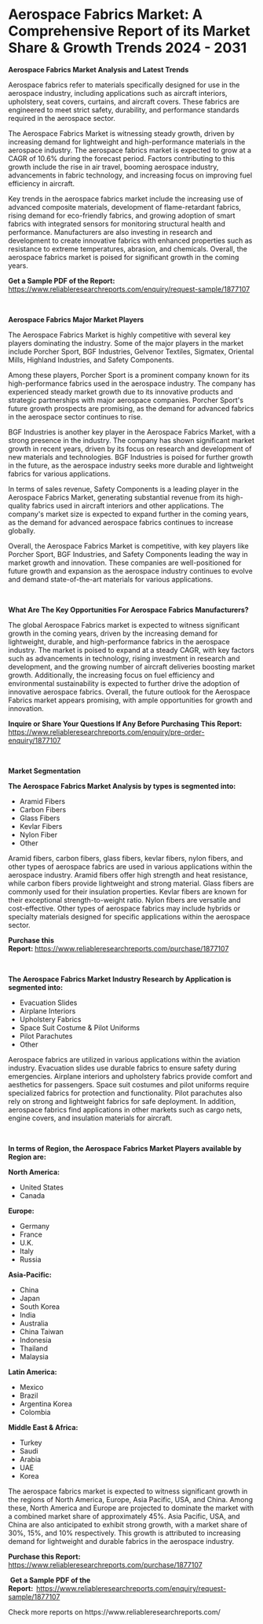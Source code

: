 <p><h1>Aerospace Fabrics Market: A Comprehensive Report of its Market Share & Growth Trends 2024 - 2031</h1></p><p><strong>Aerospace Fabrics Market Analysis and Latest Trends</strong></p>
<p><p>Aerospace fabrics refer to materials specifically designed for use in the aerospace industry, including applications such as aircraft interiors, upholstery, seat covers, curtains, and aircraft covers. These fabrics are engineered to meet strict safety, durability, and performance standards required in the aerospace sector.</p><p>The Aerospace Fabrics Market is witnessing steady growth, driven by increasing demand for lightweight and high-performance materials in the aerospace industry. The aerospace fabrics market is expected to grow at a CAGR of 10.6% during the forecast period. Factors contributing to this growth include the rise in air travel, booming aerospace industry, advancements in fabric technology, and increasing focus on improving fuel efficiency in aircraft.</p><p>Key trends in the aerospace fabrics market include the increasing use of advanced composite materials, development of flame-retardant fabrics, rising demand for eco-friendly fabrics, and growing adoption of smart fabrics with integrated sensors for monitoring structural health and performance. Manufacturers are also investing in research and development to create innovative fabrics with enhanced properties such as resistance to extreme temperatures, abrasion, and chemicals. Overall, the aerospace fabrics market is poised for significant growth in the coming years.</p></p>
<p><strong>Get a Sample PDF of the Report:&nbsp;</strong> <a href="https://www.reliableresearchreports.com/enquiry/request-sample/1877107">https://www.reliableresearchreports.com/enquiry/request-sample/1877107</a></p>
<p>&nbsp;</p>
<p><strong>Aerospace Fabrics Major Market Players</strong></p>
<p><p>The Aerospace Fabrics Market is highly competitive with several key players dominating the industry. Some of the major players in the market include Porcher Sport, BGF Industries, Gelvenor Textiles, Sigmatex, Oriental Mills, Highland Industries, and Safety Components.</p><p>Among these players, Porcher Sport is a prominent company known for its high-performance fabrics used in the aerospace industry. The company has experienced steady market growth due to its innovative products and strategic partnerships with major aerospace companies. Porcher Sport's future growth prospects are promising, as the demand for advanced fabrics in the aerospace sector continues to rise.</p><p>BGF Industries is another key player in the Aerospace Fabrics Market, with a strong presence in the industry. The company has shown significant market growth in recent years, driven by its focus on research and development of new materials and technologies. BGF Industries is poised for further growth in the future, as the aerospace industry seeks more durable and lightweight fabrics for various applications.</p><p>In terms of sales revenue, Safety Components is a leading player in the Aerospace Fabrics Market, generating substantial revenue from its high-quality fabrics used in aircraft interiors and other applications. The company's market size is expected to expand further in the coming years, as the demand for advanced aerospace fabrics continues to increase globally.</p><p>Overall, the Aerospace Fabrics Market is competitive, with key players like Porcher Sport, BGF Industries, and Safety Components leading the way in market growth and innovation. These companies are well-positioned for future growth and expansion as the aerospace industry continues to evolve and demand state-of-the-art materials for various applications.</p></p>
<p>&nbsp;</p>
<p><strong>What Are The Key Opportunities For Aerospace Fabrics Manufacturers?</strong></p>
<p><p>The global Aerospace Fabrics market is expected to witness significant growth in the coming years, driven by the increasing demand for lightweight, durable, and high-performance fabrics in the aerospace industry. The market is poised to expand at a steady CAGR, with key factors such as advancements in technology, rising investment in research and development, and the growing number of aircraft deliveries boosting market growth. Additionally, the increasing focus on fuel efficiency and environmental sustainability is expected to further drive the adoption of innovative aerospace fabrics. Overall, the future outlook for the Aerospace Fabrics market appears promising, with ample opportunities for growth and innovation.</p></p>
<p><strong>Inquire or Share Your Questions If Any Before Purchasing This Report:</strong> <a href="https://www.reliableresearchreports.com/enquiry/pre-order-enquiry/1877107">https://www.reliableresearchreports.com/enquiry/pre-order-enquiry/1877107</a></p>
<p>&nbsp;</p>
<p><strong>Market Segmentation</strong></p>
<p><strong>The Aerospace Fabrics Market Analysis by types is segmented into:</strong></p>
<p><ul><li>Aramid Fibers</li><li>Carbon Fibers</li><li>Glass Fibers</li><li>Kevlar Fibers</li><li>Nylon Fiber</li><li>Other</li></ul></p>
<p><p>Aramid fibers, carbon fibers, glass fibers, kevlar fibers, nylon fibers, and other types of aerospace fabrics are used in various applications within the aerospace industry. Aramid fibers offer high strength and heat resistance, while carbon fibers provide lightweight and strong material. Glass fibers are commonly used for their insulation properties. Kevlar fibers are known for their exceptional strength-to-weight ratio. Nylon fibers are versatile and cost-effective. Other types of aerospace fabrics may include hybrids or specialty materials designed for specific applications within the aerospace sector.</p></p>
<p><strong>Purchase this Report:&nbsp;</strong><a href="https://www.reliableresearchreports.com/purchase/1877107">https://www.reliableresearchreports.com/purchase/1877107</a></p>
<p>&nbsp;</p>
<p><strong>The Aerospace Fabrics Market Industry Research by Application is segmented into:</strong></p>
<p><ul><li>Evacuation Slides</li><li>Airplane Interiors</li><li>Upholstery Fabrics</li><li>Space Suit Costume & Pilot Uniforms</li><li>Pilot Parachutes</li><li>Other</li></ul></p>
<p><p>Aerospace fabrics are utilized in various applications within the aviation industry. Evacuation slides use durable fabrics to ensure safety during emergencies. Airplane interiors and upholstery fabrics provide comfort and aesthetics for passengers. Space suit costumes and pilot uniforms require specialized fabrics for protection and functionality. Pilot parachutes also rely on strong and lightweight fabrics for safe deployment. In addition, aerospace fabrics find applications in other markets such as cargo nets, engine covers, and insulation materials for aircraft.</p></p>
<p>&nbsp;</p>
<p><strong>In terms of Region, the Aerospace Fabrics Market Players available by Region are:</strong></p>
<p>
    <p> <strong> North America: </strong>
        <ul>
            <li>United States</li>
            <li>Canada</li>
        </ul>
        </p> 
    <p> <strong> Europe: </strong>
        <ul>
            <li>Germany</li>
            <li>France</li>
            <li>U.K.</li>
            <li>Italy</li>
            <li>Russia</li>
        </ul>
        </p> 
    <p> <strong> Asia-Pacific: </strong>
        <ul>
            <li>China</li>
            <li>Japan</li>
            <li>South Korea</li>
            <li>India</li>
            <li>Australia</li>
            <li>China Taiwan</li>
            <li>Indonesia</li>
            <li>Thailand</li>
            <li>Malaysia</li>
        </ul>
        </p> 
    <p> <strong> Latin America: </strong>
        <ul>
            <li>Mexico</li>
            <li>Brazil</li>
            <li>Argentina Korea</li>
            <li>Colombia</li>
        </ul>
        </p> 
    <p> <strong> Middle East & Africa: </strong>
        <ul>
            <li>Turkey</li>
            <li>Saudi</li>
            <li>Arabia</li>
            <li>UAE</li>
            <li>Korea</li>
        </ul>
    </p>
    </p>
<p><p>The aerospace fabrics market is expected to witness significant growth in the regions of North America, Europe, Asia Pacific, USA, and China. Among these, North America and Europe are projected to dominate the market with a combined market share of approximately 45%. Asia Pacific, USA, and China are also anticipated to exhibit strong growth, with a market share of 30%, 15%, and 10% respectively. This growth is attributed to increasing demand for lightweight and durable fabrics in the aerospace industry.</p></p>
<p><strong>Purchase this Report: </strong><a href="https://www.reliableresearchreports.com/purchase/1877107">https://www.reliableresearchreports.com/purchase/1877107</a></p>
<p>&nbsp;<strong>Get a Sample PDF of the Report:&nbsp;&nbsp;</strong><a href="https://www.reliableresearchreports.com/enquiry/request-sample/1877107">https://www.reliableresearchreports.com/enquiry/request-sample/1877107</a></p>
<p><strong></strong></p>
<p>Check more reports on https://www.reliableresearchreports.com/</p>